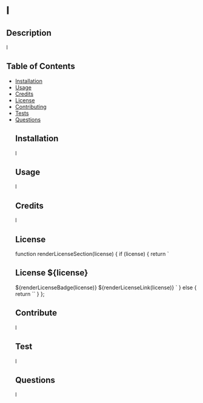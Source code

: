 # l
  ## Description  
  l
  ## Table of Contents
- [Installation](#install)
- [Usage](#usage)
- [Credits](#credits)
- [License](#license)
- [Contributing](#contribute)
- [Tests](#test)
- [Questions](#questions)
  ## Installation  
  l
  ## Usage  
  l
  ## Credits  
  l
  ## License
  function renderLicenseSection(license) {
  if (license) {
    return `  
    ## License ${license}
    ${renderLicenseBadge(license)}
    ${renderLicenseLink(license)}
    `
  } else {
    return ``
  }
};
  ## Contribute  
  l
  ## Test 
   l
  ## Questions  
  l
